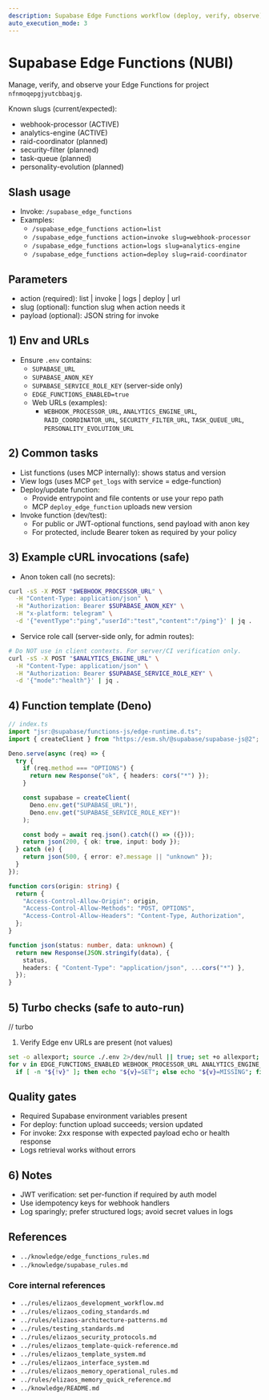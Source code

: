```yaml
---
description: Supabase Edge Functions workflow (deploy, verify, observe) tailored to NUBI
auto_execution_mode: 3
---
```


# Supabase Edge Functions (NUBI)

Manage, verify, and observe your Edge Functions for project `nfnmoqepgjyutcbbaqjg`.

Known slugs (current/expected):
- webhook-processor (ACTIVE)
- analytics-engine (ACTIVE)
- raid-coordinator (planned)
- security-filter (planned)
- task-queue (planned)
- personality-evolution (planned)

## Slash usage
- Invoke: `/supabase_edge_functions`
- Examples:
  - `/supabase_edge_functions action=list`
  - `/supabase_edge_functions action=invoke slug=webhook-processor`
  - `/supabase_edge_functions action=logs slug=analytics-engine`
  - `/supabase_edge_functions action=deploy slug=raid-coordinator`

## Parameters
- action (required): list | invoke | logs | deploy | url
- slug (optional): function slug when action needs it
- payload (optional): JSON string for invoke

## 1) Env and URLs
- Ensure `.env` contains:
  - `SUPABASE_URL`
  - `SUPABASE_ANON_KEY`
  - `SUPABASE_SERVICE_ROLE_KEY` (server-side only)
  - `EDGE_FUNCTIONS_ENABLED=true`
  - Web URLs (examples):
    - `WEBHOOK_PROCESSOR_URL`, `ANALYTICS_ENGINE_URL`, `RAID_COORDINATOR_URL`, `SECURITY_FILTER_URL`, `TASK_QUEUE_URL`, `PERSONALITY_EVOLUTION_URL`

## 2) Common tasks
- List functions (uses MCP internally): shows status and version
- View logs (uses MCP `get_logs` with service = edge-function)
- Deploy/update function:
  - Provide entrypoint and file contents or use your repo path
  - MCP `deploy_edge_function` uploads new version
- Invoke function (dev/test):
  - For public or JWT-optional functions, send payload with anon key
  - For protected, include Bearer token as required by your policy

## 3) Example cURL invocations (safe)
- Anon token call (no secrets):
```bash
curl -sS -X POST "$WEBHOOK_PROCESSOR_URL" \
  -H "Content-Type: application/json" \
  -H "Authorization: Bearer $SUPABASE_ANON_KEY" \
  -H "x-platform: telegram" \
  -d '{"eventType":"ping","userId":"test","content":"/ping"}' | jq .
```

- Service role call (server-side only, for admin routes):
```bash
# Do NOT use in client contexts. For server/CI verification only.
curl -sS -X POST "$ANALYTICS_ENGINE_URL" \
  -H "Content-Type: application/json" \
  -H "Authorization: Bearer $SUPABASE_SERVICE_ROLE_KEY" \
  -d '{"mode":"health"}' | jq .
```

## 4) Function template (Deno)
```ts
// index.ts
import "jsr:@supabase/functions-js/edge-runtime.d.ts";
import { createClient } from "https://esm.sh/@supabase/supabase-js@2";

Deno.serve(async (req) => {
  try {
    if (req.method === "OPTIONS") {
      return new Response("ok", { headers: cors("*") });
    }

    const supabase = createClient(
      Deno.env.get("SUPABASE_URL")!,
      Deno.env.get("SUPABASE_SERVICE_ROLE_KEY")!
    );

    const body = await req.json().catch(() => ({}));
    return json(200, { ok: true, input: body });
  } catch (e) {
    return json(500, { error: e?.message || "unknown" });
  }
});

function cors(origin: string) {
  return {
    "Access-Control-Allow-Origin": origin,
    "Access-Control-Allow-Methods": "POST, OPTIONS",
    "Access-Control-Allow-Headers": "Content-Type, Authorization",
  };
}

function json(status: number, data: unknown) {
  return new Response(JSON.stringify(data), {
    status,
    headers: { "Content-Type": "application/json", ...cors("*") },
  });
}
```

## 5) Turbo checks (safe to auto-run)
// turbo
1. Verify Edge env URLs are present (not values)
```bash
set -o allexport; source ./.env 2>/dev/null || true; set +o allexport;
for v in EDGE_FUNCTIONS_ENABLED WEBHOOK_PROCESSOR_URL ANALYTICS_ENGINE_URL RAID_COORDINATOR_URL SECURITY_FILTER_URL TASK_QUEUE_URL PERSONALITY_EVOLUTION_URL; do
  if [ -n "${!v}" ]; then echo "${v}=SET"; else echo "${v}=MISSING"; fi; done
```

## Quality gates
- Required Supabase environment variables present
- For deploy: function upload succeeds; version updated
- For invoke: 2xx response with expected payload echo or health response
- Logs retrieval works without errors

## 6) Notes
- JWT verification: set per-function if required by auth model
- Use idempotency keys for webhook handlers
- Log sparingly; prefer structured logs; avoid secret values in logs

## References
- `../knowledge/edge_functions_rules.md`
- `../knowledge/supabase_rules.md`

### Core internal references
- `../rules/elizaos_development_workflow.md`
- `../rules/elizaos_coding_standards.md`
- `../rules/elizaos-architecture-patterns.md`
- `../rules/testing_standards.md`
- `../rules/elizaos_security_protocols.md`
- `../rules/elizaos_template-quick-reference.md`
- `../rules/elizaos_template_system.md`
- `../rules/elizaos_interface_system.md`
- `../rules/elizaos_memory_operational_rules.md`
- `../rules/elizaos_memory_quick_reference.md`
- `../knowledge/README.md`
